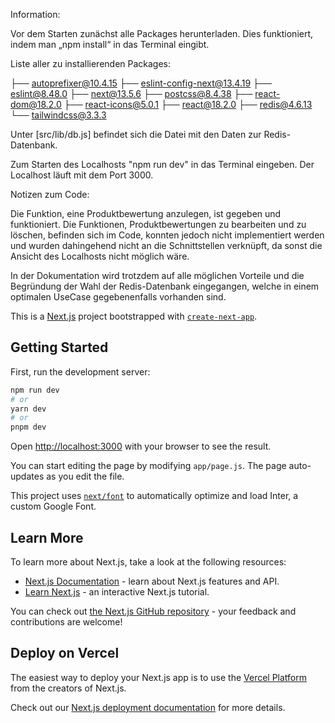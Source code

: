 Information:

Vor dem Starten zunächst alle Packages herunterladen. Dies funktioniert, indem man „npm install“ in das Terminal eingibt. 

Liste aller zu installierenden Packages:

├── autoprefixer@10.4.15
├── eslint-config-next@13.4.19
├── eslint@8.48.0
├── next@13.5.6
├── postcss@8.4.38
├── react-dom@18.2.0
├── react-icons@5.0.1
├── react@18.2.0
├── redis@4.6.13
└── tailwindcss@3.3.3

Unter [src/lib/db.js] befindet sich die Datei mit den Daten zur Redis-Datenbank.

Zum Starten des Localhosts "npm run dev" in das Terminal eingeben. Der Localhost läuft mit dem Port 3000. 

Notizen zum Code:

Die Funktion, eine Produktbewertung anzulegen, ist gegeben und funktioniert.
Die Funktionen, Produktbewertungen zu bearbeiten und zu löschen, befinden sich im Code, konnten jedoch nicht implementiert werden und wurden dahingehend nicht an die Schnittstellen verknüpft, da sonst die Ansicht des Localhosts nicht möglich wäre.

In der Dokumentation wird trotzdem auf alle möglichen Vorteile und die Begründung der Wahl der Redis-Datenbank eingegangen, welche in einem optimalen UseCase gegebenenfalls vorhanden sind.










This is a [Next.js](https://nextjs.org/) project bootstrapped with [`create-next-app`](https://github.com/vercel/next.js/tree/canary/packages/create-next-app).

## Getting Started

First, run the development server:

```bash
npm run dev
# or
yarn dev
# or
pnpm dev
```

Open [http://localhost:3000](http://localhost:3000) with your browser to see the result.

You can start editing the page by modifying `app/page.js`. The page auto-updates as you edit the file.

This project uses [`next/font`](https://nextjs.org/docs/basic-features/font-optimization) to automatically optimize and load Inter, a custom Google Font.

## Learn More

To learn more about Next.js, take a look at the following resources:

- [Next.js Documentation](https://nextjs.org/docs) - learn about Next.js features and API.
- [Learn Next.js](https://nextjs.org/learn) - an interactive Next.js tutorial.

You can check out [the Next.js GitHub repository](https://github.com/vercel/next.js/) - your feedback and contributions are welcome!

## Deploy on Vercel

The easiest way to deploy your Next.js app is to use the [Vercel Platform](https://vercel.com/new?utm_medium=default-template&filter=next.js&utm_source=create-next-app&utm_campaign=create-next-app-readme) from the creators of Next.js.

Check out our [Next.js deployment documentation](https://nextjs.org/docs/deployment) for more details.
